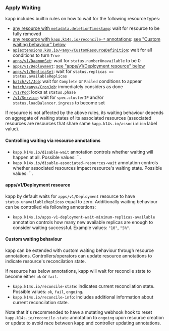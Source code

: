 ### Apply Waiting

kapp includes builtin rules on how to wait for the following resource types:

- [any resource with `metadata.deletionTimestamp`](../pkg/kapp/resourcesmisc/deleting.go): wait for resource to be fully removed
- [any resource with `kapp.k14s.io/reconcile-*` annotations](../pkg/kapp/resourcesmisc/reconciling.go): [see "Custom waiting behaviour" below](#custom-waiting-behaviour)
- [`apiextensions.k8s.io/<any>/CustomResourceDefinition`](../pkg/kapp/resourcesmisc/api_extensions_vx_crd.go): wait for all conditions to turn `True`
- [`apps/v1/DaemonSet`](../pkg/kapp/resourcesmisc/apps_v1_daemon_set.go): wait for `status.numberUnavailable` to be 0
- [`apps/v1/Deployment`](../pkg/kapp/resourcesmisc/apps_v1_deployment.go): [see "apps/v1/Deployment resource" below](#apps-v1-deployment-resource)
- [`apps/v1/ReplicaSet`](../pkg/kapp/resourcesmisc/apps_v1_replica_set.go): wait for `status.replicas == status.availableReplicas`
- [`batch/v1/Job`](../pkg/kapp/resourcesmisc/batch_v1_job.go): wait for `Complete` or `Failed` conditions to appear
- [`batch/<any>/CronJob`](../pkg/kapp/resourcesmisc/batch_vx_cron_job.go): immediately considers as done
- [`/v1/Pod`](../pkg/kapp/resourcesmisc/core_v1_pod.go): looks at `status.phase`
- [`/v1/Service`](../pkg/kapp/resourcesmisc/core_v1_service.go): wait for `spec.clusterIP` and/or `status.loadBalancer.ingress` to become set

If resource is not affected by the above rules, its waiting behaviour depends on aggregate of waiting states of its associated resources (associated resources are resources that share same `kapp.k14s.io/association` label value).

#### Controlling waiting via resource annotations

- `kapp.k14s.io/disable-wait` annotation controls whether waiting will happen at all. Possible values: ``.
- `kapp.k14s.io/disable-associated-resources-wait` annotation controls whether associated resources impact resource's waiting state. Possible values: ``.

#### apps/v1/Deployment resource

kapp by default waits for `apps/v1/Deployment` resource to have `status.unavailableReplicas` equal to zero. Additionally waiting behaviour can be controlled via following annotations:

- `kapp.k14s.io/apps-v1-deployment-wait-minimum-replicas-available` annotation controls how many new available replicas are enough to consider waiting successful. Example values: `"10"`, `"5%"`.

#### Custom waiting behaviour

kapp can be extended with custom waiting behaviour through resource annotations. Controllers/operators can update resource annotations to indicate resource's reconcilation state.

If resource has below annotations, kapp will wait for reconcile state to become either `ok` or `fail`.

- `kapp.k14s.io/reconcile-state`: indicates current reconcilation state. Possible values: `ok`, `fail`, `ongoing`.
- `kapp.k14s.io/reconcile-info`: includes additional information about current reconcilation state.

Note that it's recommended to have a mutating webhook hook to reset `kapp.k14s.io/reconcile-state` annotation to `ongoing` upon resource creation or update to avoid race between kapp and controller updating annotations.
